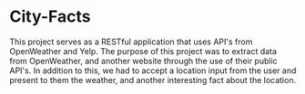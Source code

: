 # City-Facts
This project serves as a RESTful application that uses API's from OpenWeather and Yelp. The purpose of this project was to extract data from OpenWeather, and another website through the use of their public API's. In addition to this, we had to accept a location input from the user and present to them the weather, and another interesting fact about the location. 
